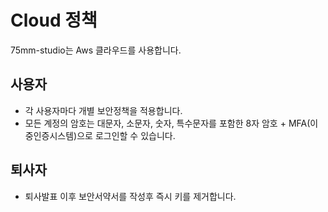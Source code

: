 # Cloud 정책
75mm-studio는 Aws 클라우드를 사용합니다.

## 사용자
- 각 사용자마다 개별 보안정책을 적용합니다.
- 모든 계정의 암호는 대문자, 소문자, 숫자, 특수문자를 포함한 8자 암호 + MFA(이중인증시스템)으로 로그인할 수 있습니다.


## 퇴사자
- 퇴사발표 이후 보안서약서를 작성후 즉시 키를 제거합니다.

